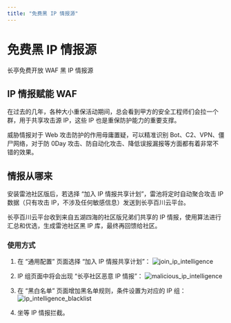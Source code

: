 ```yaml
---
title: "免费黑 IP 情报源"
---
```


# 免费黑 IP 情报源

长亭免费开放 WAF 黑 IP 情报源

## IP 情报赋能 WAF

在过去的几年，各种大小重保活动期间，总会看到甲方的安全工程师们会拉一个群，用于共享攻击源 IP，这些 IP 也是重保防护能力的重要支撑。

威胁情报对于 Web 攻击防护的作用毋庸置疑，可以精准识别 Bot、C2、VPN、僵尸网络，对于防 0Day 攻击、防自动化攻击、降低误报漏报等方面都有着非常不错的效果。

## 情报从哪来

安装雷池社区版后，若选择 “加入 IP 情报共享计划”，雷池将定时自动聚合攻击 IP 数据（只有攻击 IP，不涉及任何敏感信息）发送到长亭百川云平台。

长亭百川云平台收到来自五湖四海的社区版兄弟们共享的 IP 情报，使用算法进行汇总和优选，生成雷池社区黑 IP 库，最终再回馈给社区。

### 使用方式

1. 在 “通用配置” 页面选择 “加入 IP 情报共享计划”：
   ![join_ip_intelligence](/images/docs/join_ip_intelligence.png)

2. IP 组页面中将会出现 “长亭社区恶意 IP 情报”：
   ![malicious_ip_intelligence](/images/docs/malicious_ip_intelligence.png)

3. 在 “黑白名单” 页面增加黑名单规则，条件设置为对应的 IP 组：
   ![ip_intelligence_blacklist](/images/docs/ip_intelligence_blacklist.png)

4. 坐等 IP 情报拦截。
